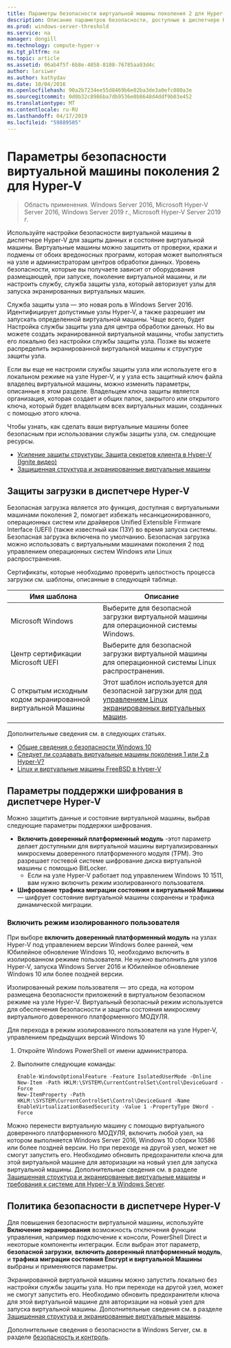 ```yaml
---
title: Параметры безопасности виртуальной машины поколения 2 для Hyper-V
description: Описание параметров безопасности, доступные в диспетчере Hyper-V для виртуальных машин поколения 2
ms.prod: windows-server-threshold
ms.service: na
manager: dongill
ms.technology: compute-hyper-v
ms.tgt_pltfrm: na
ms.topic: article
ms.assetid: 06ab4f5f-6b8e-4058-8108-76785aa93d4c
author: larsiwer
ms.author: kathydav
ms.date: 10/04/2016
ms.openlocfilehash: 90a2b7234ee55d8469b6e02ba3de3a0efc080a3e
ms.sourcegitcommit: 0d0b32c8986ba7db9536e0b8648d4ddf9b03e452
ms.translationtype: MT
ms.contentlocale: ru-RU
ms.lasthandoff: 04/17/2019
ms.locfileid: "59889505"
---
```

# <a name="generation-2-virtual-machine-security-settings-for-hyper-v"></a>Параметры безопасности виртуальной машины поколения 2 для Hyper-V

>Область применения. Windows Server 2016, Microsoft Hyper-V Server 2016, Windows Server 2019 г., Microsoft Hyper-V Server 2019 г.

Используйте настройки безопасности виртуальной машины в диспетчере Hyper-V для защиты данных и состояние виртуальной машины. Виртуальные машины можно защитить от проверки, кражи и подмены от обоих вредоносных программ, которая может выполняться на узле и администраторам центров обработки данных. Уровень безопасности, которые вы получаете зависит от оборудования размещающей, при запуске, поколение виртуальной машины, и ли настроить службу, служба защиты узла, который авторизует узлы для запуска экранированных виртуальных машин.  

Служба защиты узла — это новая роль в Windows Server 2016. Идентифицирует допустимые узлы Hyper-V, а также разрешает им запускать определенной виртуальной машины. Чаще всего, будет Настройка службы защиты узла для центра обработки данных. Но вы можете создать экранированной виртуальной машины, чтобы запустить его локально без настройки службы защиты узла. Позже вы можете распределить экранированной виртуальной машины к структуре защиты узла.  

Если вы еще не настроили службы защиты узла или используете его в локальном режиме на узле Hyper-V, и у узла есть защитный ключ файла владелец виртуальной машины, можно изменить параметры, описанные в этом разделе.   Владельцем ключа защиты является организация, которая создает и общих папок, закрытого или открытого ключа, который будет владельцем всех виртуальных машин, созданных с помощью этого ключа.  

Чтобы узнать, как сделать ваши виртуальные машины более безопасным при использовании службы защиты узла, см. следующие ресурсы.  

- [Усиление защиты структуры: Защита секретов клиента в Hyper-V (Ignite видео)](https://go.microsoft.com/fwlink/?LinkId=746379)
- [Защищенная структура и экранированные виртуальные машины](https://go.microsoft.com/fwlink/?LinkId=746381)

## <a name="secure-boot-setting-in-hyper-v-manager"></a>Защиты загрузки в диспетчере Hyper-V  

Безопасная загрузка является это функция, доступная с виртуальными машинами поколения 2, помогает избежать несанкционированного, операционных систем или драйверов Unified Extensible Firmware Interface (UEFI) (также известный как ПЗУ) во время запуска системы. Безопасная загрузка включена по умолчанию. Безопасная загрузка можно использовать с виртуальными машинами поколения 2 под управлением операционных систем Windows или Linux распространения.  

Сертификаты, которые необходимо проверить целостность процесса загрузки см. шаблоны, описанные в следующей таблице.  

|Имя шаблона|Описание|  
|-----------------|---------------|  
|Microsoft Windows|Выберите для безопасной загрузки виртуальной машины для операционной системы Windows.|  
|Центр сертификации Microsoft UEFI|Выберите для безопасной загрузки виртуальной машины для операционной системы Linux распространения.|  
|С открытым исходным кодом экранированной виртуальной Машины|Этот шаблон используется для безопасной загрузки для [под управлением Linux экранированных виртуальных машин](https://docs.microsoft.com/windows-server/security/guarded-fabric-shielded-vm/guarded-fabric-create-a-linux-shielded-vm-template).|

Дополнительные сведения см. в следующих статьях.  

- [Общие сведения о безопасности Windows 10](https://docs.microsoft.com/windows/security/threat-protection/overview-of-threat-mitigations-in-windows-10)  
- [Следует ли создавать виртуальные машины поколения 1 или 2 в Hyper-V?](../plan/Should-I-create-a-generation-1-or-2-virtual-machine-in-Hyper-V.md)  
- [Linux и виртуальные машины FreeBSD в Hyper-V](../Supported-Linux-and-FreeBSD-virtual-machines-for-Hyper-V-on-Windows.md)  

## <a name="encryption-support-settings-in-hyper-v-manager"></a>Параметры поддержки шифрования в диспетчере Hyper-V

Можно защитить данные и состояние виртуальной машины, выбрав следующие параметры поддержки шифрования.  

- **Включить доверенный платформенный модуль** -этот параметр делает доступными для виртуальной машины виртуализированных микросхемы доверенного платформенного модуля (TPM). Это разрешает гостевой системе шифрование диска виртуальной машины с помощью BitLocker.
  - Если на узле Hyper-V работает под управлением Windows 10 1511, вам нужно включить режим изолированного пользователя. 
- **Шифрование трафика миграции состояния и виртуальной Машины** — шифрует состояние виртуальной машины сохранены и трафика динамической миграции.

### <a name="enable-isolated-user-mode"></a>Включить режим изолированного пользователя

При выборе **включить доверенный платформенный модуль** на узлах Hyper-V под управлением версии Windows более ранней, чем Юбилейное обновление Windows 10, необходимо включить в изолированном режиме пользователя. Не нужно выполнить для узлов Hyper-V, запуска Windows Server 2016 и Юбилейное обновление Windows 10 или более поздней версии.

Изолированный режим пользователя — это среда, на котором размещена безопасности приложений в виртуальном безопасном режиме на узле Hyper-V. Виртуальный безопасный режим используется для обеспечения безопасности и защиты состояния микросхему виртуального доверенного платформенного МОДУЛЯ.  

Для перехода в режим изолированного пользователя на узле Hyper-V, управлением предыдущих версий Windows 10  

1.  Откройте Windows PowerShell от имени администратора.  

2.  Выполните следующие команды:  

    ```  
    Enable-WindowsOptionalFeature -Feature IsolatedUserMode -Online  
    New-Item -Path HKLM:\SYSTEM\CurrentControlSet\Control\DeviceGuard -Force  
    New-ItemProperty -Path HKLM:\SYSTEM\CurrentControlSet\Control\DeviceGuard -Name EnableVirtualizationBasedSecurity -Value 1 -PropertyType DWord -Force  

    ```  

Можно перенести виртуальную машину с помощью виртуального доверенного платформенного МОДУЛЯ, включить любой узел, на котором выполняется Windows Server 2016, Windows 10 сборки 10586 или более поздней версии. Но при переходе на другой узел, может не смогут запустить его. Необходимо обновить предохранители ключа для этой виртуальной машине для авторизации на новый узел для запуска виртуальной машины. Дополнительные сведения см. в разделе [Защищенная структура и экранированные виртуальные машины](https://go.microsoft.com/fwlink/?LinkId=746381) и [требования к системе для Hyper-V в Windows Server](../System-requirements-for-Hyper-V-on-Windows.md).  

## <a name="security-policy-in-hyper-v-manager"></a>Политика безопасности в диспетчере Hyper-V  
Для повышения безопасности виртуальной машины, используйте **Включение экранирования** возможность отключения функции управления, например подключение к консоли, PowerShell Direct и некоторые компоненты интеграции. Если выбран этот параметр, **безопасной загрузки**, **включить доверенный платформенный модуль**, и **трафика миграции состояния Encrypt и виртуальной Машины** выбраны и применяются параметры.   

Экранированной виртуальной машины можно запустить локально без настройки службы защиты узла. Но при переходе на другой узел, может не смогут запустить его. Необходимо обновить предохранители ключа для этой виртуальной машине для авторизации на новый узел для запуска виртуальной машины. Дополнительные сведения см. в разделе [Защищенная структура и экранированные виртуальные машины](https://go.microsoft.com/fwlink/?LinkId=746381).  

Дополнительные сведения о безопасности в Windows Server, см. в разделе [безопасность и контроль](../../../security/Security-and-Assurance.md).  

